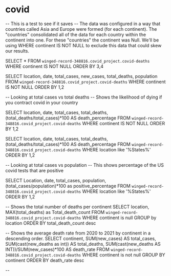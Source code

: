 # covid

-- This is a test to see if it saves
-- The data was configured in a way that countries called Asia and Europe were formed (for each continent). The "countries" consolidated all of the data for each country within the continent into one. For these "countries" the continent was Null. We'll be using WHERE continent IS NOT NULL to exclude this data that could skew our results.

SELECT *
FROM `winged-record-348816.covid_project.covid-deaths`
WHERE continent IS NOT NULL
ORDER BY 3,4

SELECT location, date, total_cases, new_cases, total_deaths, population
FROM `winged-record-348816.covid_project.covid-deaths`
WHERE continent IS NOT NULL
ORDER BY 1,2

-- Looking at total cases vs total deaths
-- Shows the likelihood of dying if you contract covid in your country

SELECT location, date, total_cases, total_deaths, (total_deaths/total_cases)*100 AS death_percentage
FROM `winged-record-348816.covid_project.covid-deaths`
WHERE continent IS NOT NULL
ORDER BY 1,2

SELECT location, date, total_cases, total_deaths, (total_deaths/total_cases)*100 AS death_percentage
FROM `winged-record-348816.covid_project.covid-deaths`
WHERE location like '%States%'
ORDER BY 1,2

-- Looking at total cases vs population
-- This shows percentage of the US covid tests that are positive

SELECT Location, date, total_cases, population, (total_cases/population)*100 as positive_percentage
FROM `winged-record-348816.covid_project.covid-deaths`
WHERE location like '%States%'
ORDER BY 1,2

-- Shows the total number of deaths per continent 
SELECT location, MAX(total_deaths) as Total_death_count
FROM `winged-record-348816.covid_project.covid-deaths`
WHERE continent is null
GROUP by location
ORDER BY total_death_count desc

-- Shows the average death rate from 2020 to 2021 by continent in a descending order.
SELECT continent, SUM(new_cases) AS total_cases, SUM(cast(new_deaths as int)) AS total_deaths, SUM(cast(new_deaths AS INT))/SUM(new_cases)*100 AS death_rate
FROM `winged-record-348816.covid_project.covid-deaths`
WHERE continent is not null
GROUP BY continent
ORDER BY death_rate desc

-- 
